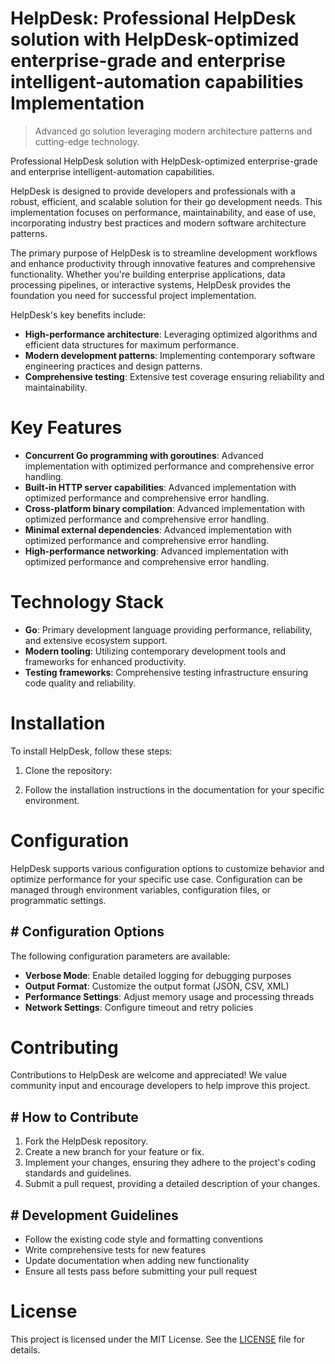 <!-- fallback_HelpDesk_20250810044732_30046 -->

# HelpDesk: Professional HelpDesk solution with HelpDesk-optimized enterprise-grade and enterprise intelligent-automation capabilities Implementation
> Advanced go solution leveraging modern architecture patterns and cutting-edge technology.

Professional HelpDesk solution with HelpDesk-optimized enterprise-grade and enterprise intelligent-automation capabilities.

HelpDesk is designed to provide developers and professionals with a robust, efficient, and scalable solution for their go development needs. This implementation focuses on performance, maintainability, and ease of use, incorporating industry best practices and modern software architecture patterns.

The primary purpose of HelpDesk is to streamline development workflows and enhance productivity through innovative features and comprehensive functionality. Whether you're building enterprise applications, data processing pipelines, or interactive systems, HelpDesk provides the foundation you need for successful project implementation.

HelpDesk's key benefits include:

* **High-performance architecture**: Leveraging optimized algorithms and efficient data structures for maximum performance.
* **Modern development patterns**: Implementing contemporary software engineering practices and design patterns.
* **Comprehensive testing**: Extensive test coverage ensuring reliability and maintainability.

# Key Features

* **Concurrent Go programming with goroutines**: Advanced implementation with optimized performance and comprehensive error handling.
* **Built-in HTTP server capabilities**: Advanced implementation with optimized performance and comprehensive error handling.
* **Cross-platform binary compilation**: Advanced implementation with optimized performance and comprehensive error handling.
* **Minimal external dependencies**: Advanced implementation with optimized performance and comprehensive error handling.
* **High-performance networking**: Advanced implementation with optimized performance and comprehensive error handling.

# Technology Stack

* **Go**: Primary development language providing performance, reliability, and extensive ecosystem support.
* **Modern tooling**: Utilizing contemporary development tools and frameworks for enhanced productivity.
* **Testing frameworks**: Comprehensive testing infrastructure ensuring code quality and reliability.

# Installation

To install HelpDesk, follow these steps:

1. Clone the repository:


2. Follow the installation instructions in the documentation for your specific environment.

# Configuration

HelpDesk supports various configuration options to customize behavior and optimize performance for your specific use case. Configuration can be managed through environment variables, configuration files, or programmatic settings.

## # Configuration Options

The following configuration parameters are available:

* **Verbose Mode**: Enable detailed logging for debugging purposes
* **Output Format**: Customize the output format (JSON, CSV, XML)
* **Performance Settings**: Adjust memory usage and processing threads
* **Network Settings**: Configure timeout and retry policies

# Contributing

Contributions to HelpDesk are welcome and appreciated! We value community input and encourage developers to help improve this project.

## # How to Contribute

1. Fork the HelpDesk repository.
2. Create a new branch for your feature or fix.
3. Implement your changes, ensuring they adhere to the project's coding standards and guidelines.
4. Submit a pull request, providing a detailed description of your changes.

## # Development Guidelines

* Follow the existing code style and formatting conventions
* Write comprehensive tests for new features
* Update documentation when adding new functionality
* Ensure all tests pass before submitting your pull request

# License

This project is licensed under the MIT License. See the [LICENSE](https://github.com/laurindoisaac/HelpDesk/blob/main/LICENSE) file for details.
